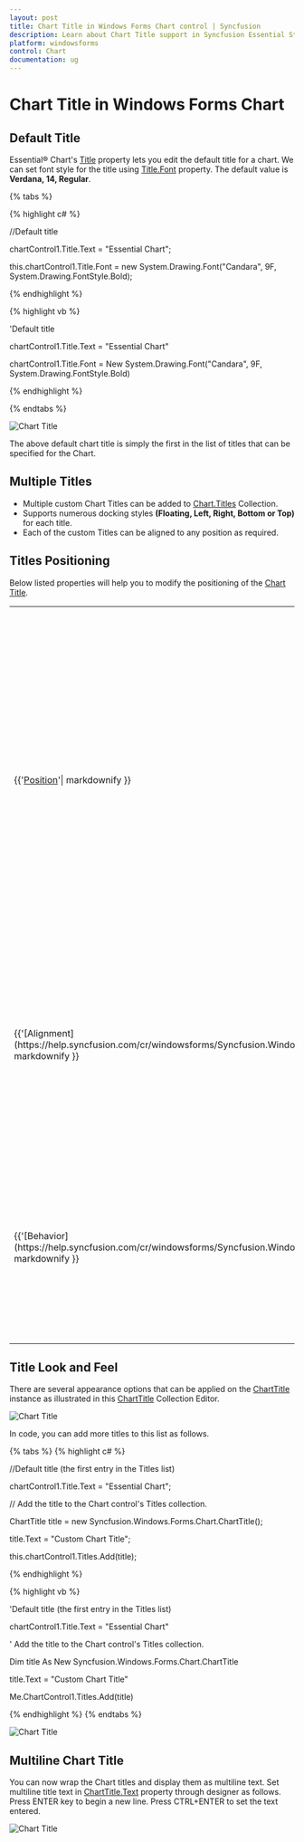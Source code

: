 ```yaml
---
layout: post
title: Chart Title in Windows Forms Chart control | Syncfusion
description: Learn about Chart Title support in Syncfusion Essential Studio® Windows Forms Chart control and more details.
platform: windowsforms
control: Chart
documentation: ug
---
```


# Chart Title in Windows Forms Chart

## Default Title

Essential® Chart's [Title](https://help.syncfusion.com/cr/windowsforms/Syncfusion.Windows.Forms.Chart.ChartControl.html#Syncfusion_Windows_Forms_Chart_ChartControl_Title) property lets you edit the default title for a chart. We can set font style for the title using [Title.Font](https://help.syncfusion.com/cr/windowsforms/Syncfusion.Windows.Forms.Chart.ChartTitle.html#Syncfusion_Windows_Forms_Chart_ChartTitle_Font) property. The default value is **Verdana, 14, Regular**.

{% tabs %}

{% highlight c# %}

//Default title

chartControl1.Title.Text = "Essential Chart";

this.chartControl1.Title.Font = new System.Drawing.Font("Candara", 9F, System.Drawing.FontStyle.Bold);

{% endhighlight %}

{% highlight vb %}

'Default title

chartControl1.Title.Text = "Essential Chart"

chartControl1.Title.Font = New System.Drawing.Font("Candara", 9F, System.Drawing.FontStyle.Bold)

{% endhighlight %}

{% endtabs %}

![Chart Title](Chart-Appearance_images/Chart-Appearance_img9.jpeg)

The above default chart title is simply the first in the list of titles that can be specified for the Chart.

## Multiple Titles

* Multiple custom Chart Titles can be added to [Chart.Titles](https://help.syncfusion.com/cr/windowsforms/Syncfusion.Windows.Forms.Chart.ChartControl.html#Syncfusion_Windows_Forms_Chart_ChartControl_Titles) Collection.
* Supports numerous docking styles **(Floating, Left, Right, Bottom or Top)** for each title.
* Each of the custom Titles can be aligned to any position as required.

## Titles Positioning

Below listed properties will help you to modify the positioning of the [Chart Title](https://help.syncfusion.com/cr/windowsforms/Syncfusion.Windows.Forms.Chart.ChartTitle.html).

<table>
<tr>
<th>
ChartTitle Property</th><th>
Description</th></tr>
<tr>
<td>

{{'[Position](https://help.syncfusion.com/cr/windowsforms/Syncfusion.Windows.Forms.Chart.ChartTitle.html#Syncfusion_Windows_Forms_Chart_ChartTitle_Position)'| markdownify }}
</td><td>
Specifies the position relative to the chart at which to render the chart title panel.<ul><li> Top - above the chart(Default setting)</li><li> Left - left of the chart</li><li> Right - right of the chart</li><li>Bottom - below the chart</li><li>Floating - will not be docked to any specific location. Can be docked manually by dragging the title panel.</li></ul></td></tr>
<tr>
<td>
<br>{{'[Alignment](https://help.syncfusion.com/cr/windowsforms/Syncfusion.Windows.Forms.Chart.ChartDockControl.html#Syncfusion_Windows_Forms_Chart_ChartDockControl_Alignment)'| markdownify }}</td><td>
When docked to a side, this property specifies how the title panel should be aligned with respect to the chart boundaries.<ul><li> Center - will be aligned to center(default setting).</li><li> Far - will be aligned Far.</li><li> Near - will be aligned Near.</li></ul></td></tr>
<tr>
<td>
<br>{{'[Behavior](https://help.syncfusion.com/cr/windowsforms/Syncfusion.Windows.Forms.Chart.ChartDockControl.html#Syncfusion_Windows_Forms_Chart_ChartDockControl_Behavior)'| markdownify }}</td><td>
Specifies the docking behavior of the title.<ul><li> Docking - It is dockable on all four sides.</li><li> Movable - It is movable.</li><li> All - It is movable and dockable.</li><li>None - It is neither movable nor dockable.</li></ul></td></tr>
</table>

## Title Look and Feel

There are several appearance options that can be applied on the [ChartTitle](https://help.syncfusion.com/cr/windowsforms/Syncfusion.Windows.Forms.Chart.ChartTitle.html) instance as illustrated in this [ChartTitle](https://help.syncfusion.com/cr/windowsforms/Syncfusion.Windows.Forms.Chart.ChartTitle.html) Collection Editor.

![Chart Title](Chart-Appearance_images/Chart-Appearance_img10.jpeg)

In code, you can add more titles to this list as follows.

{% tabs %}
{% highlight c# %}

//Default title (the first entry in the Titles list)

chartControl1.Title.Text = "Essential Chart";

// Add the title to the Chart control's Titles collection.                

ChartTitle title = new Syncfusion.Windows.Forms.Chart.ChartTitle();

title.Text = "Custom Chart Title";

this.chartControl1.Titles.Add(title);

{% endhighlight %}

{% highlight vb %}

'Default title (the first entry in the Titles list)

chartControl1.Title.Text = "Essential Chart"

' Add the title to the Chart control's Titles collection.                

Dim title As New Syncfusion.Windows.Forms.Chart.ChartTitle

title.Text = "Custom Chart Title"

Me.ChartControl1.Titles.Add(title)

{% endhighlight %}
{% endtabs %}

![Chart Title](Chart-Appearance_images/Chart-Appearance_img11.jpeg)

## Multiline Chart Title

You can now wrap the Chart titles and display them as multiline text. Set multiline title text in [ChartTitle.Text](https://help.syncfusion.com/cr/windowsforms/Syncfusion.Windows.Forms.Chart.ChartTitle.html#Syncfusion_Windows_Forms_Chart_ChartTitle_Text) property through designer as follows. Press ENTER key to begin a new line. Press CTRL+ENTER to set the text entered.

![Chart Title](Chart-Appearance_images/Chart-Appearance_img12.jpeg)
